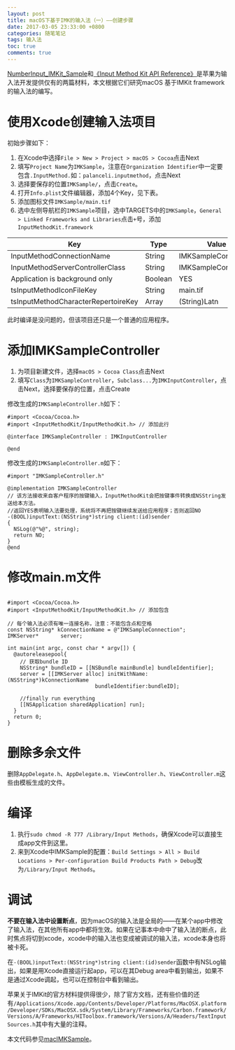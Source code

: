 ```yaml
---
layout: post
title: macOS下基于IMK的输入法（一）——创建步骤
date: 2017-03-05 23:33:00 +0800
categories: 随笔笔记
tags: 输入法
toc: true
comments: true
---
```

[NumberInput_IMKit_Sample](https://developer.apple.com/library/content/samplecode/NumberInput_IMKit_Sample/Introduction/Intro.html#)和[《Input Method Kit API Reference》](https://developer.apple.com/reference/inputmethodkit)是苹果为输入法开发提供仅有的两篇材料，本文根据它们研究macOS 基于IMKit framework的输入法的编写。<!-- more -->

# 使用Xcode创建输入法项目
初始步骤如下：
1. 在Xcode中选择`File > New > Project > macOS > Cocoa`点击Next
2. 填写`Project Name`为`IMKSample`，注意在`Organization Identifier`中一定要包含`.InputMethod.`如：`palanceli.inputmethod`，点击Next
3. 选择要保存的位置`IMKSample/`，点击`Create`。
4. 打开`Info.plist`文件编辑器，添加4个Key，见下表。
5. 添加图标文件`IMKSample/main.tif`
6. 选中左侧导航栏的`IMKSample`项目，选中TARGETS中的`IMKSample`，`General > Linked Frameworks and Libraries`点击`+`号，添加`InputMethodKit.framework`
<style>
table th:nth-of-type(1){
    width: 300px;
}
table th:nth-of-type(2){
    width: 60px;
}
</style>

|Key| Type | Value |
| --- | --- | --- |
|InputMethodConnectionName|String|IMKSampleConnection|
|InputMethodServerControllerClass|String|IMKSampleController|
|Application is background only|Boolean|YES|
|tsInputMethodIconFileKey|String|main.tif|
|tsInputMethodCharacterRepertoireKey|Array|(String)Latn|
此时编译是没问题的，但该项目还只是一个普通的应用程序。

# 添加IMKSampleController
1. 为项目新建文件，选择`macOS > Cocoa Class`点击Next
2. 填写`Class`为`IMKSampleController`，`Subclass...`为`IMKInputController`，点击Next，选择要保存的位置，点击Create

修改生成的`IMKSampleController.h`如下：
``` obj-c
#import <Cocoa/Cocoa.h>
#import <InputMethodKit/InputMethodKit.h> // 添加此行

@interface IMKSampleController : IMKInputController

@end
```

修改生成的`IMKSampleController.m`如下：
``` obj-c
#import "IMKSampleController.h"

@implementation IMKSampleController
// 该方法接收来自客户程序的按键输入，InputMethodKit会把按键事件转换成NSString发送给本方法。
//返回YES表明输入法要处理，系统将不再把按键继续发送给应用程序；否则返回NO
-(BOOL)inputText:(NSString*)string client:(id)sender
{
  NSLog(@"%@", string);
  return NO;
}
@end

```
# 修改main.m文件
``` obj-c

#import <Cocoa/Cocoa.h>
#import <InputMethodKit/InputMethodKit.h> // 添加包含

// 每个输入法必须有唯一连接名称，注意：不能包含点和空格
const NSString* kConnectionName = @"IMKSampleConnection";
IMKServer*       server;

int main(int argc, const char * argv[]) {
  @autoreleasepool{
    // 获取bundle ID
    NSString* bundleID = [[NSBundle mainBundle] bundleIdentifier];
    server = [[IMKServer alloc] initWithName:(NSString*)kConnectionName
                            bundleIdentifier:bundleID];
    
    //finally run everything
    [[NSApplication sharedApplication] run];
  }
  return 0;
}

```
# 删除多余文件
删除`AppDelegate.h`、`AppDelegate.m`、`ViewController.h`、`ViewController.m`这些由模板生成的文件。

# 编译
1. 执行`sudo chmod -R 777 /Library/Input Methods`，确保Xcode可以直接生成app文件到这里。
2. 来到Xcode中IMKSample的配置：`Build Settings > All > Build Locations > Per-configuration Build Products Path > Debug`改为`/Library/Input Methods`。

# 调试
**不要在输入法中设置断点**，因为macOS的输入法是全局的——在某个app中修改了输入法，在其他所有app中都将生效。如果在记事本中命中了输入法的断点，此时焦点将切到xcode，xcode中的输入法也变成被调试的输入法，xcode本身也将被卡死。

在`-(BOOL)inputText:(NSString*)string client:(id)sender`函数中有NSLog输出，如果是用Xcode直接运行起app，可以在其Debug area中看到输出，如果不是通过Xcode调起，也可以在控制台中看到输出。

苹果关于IMKit的官方材料提供得很少，除了官方文档，还有些价值的还有`/Applications/Xcode.app/Contents/Developer/Platforms/MacOSX.platform/Developer/SDKs/MacOSX.sdk/System/Library/Frameworks/Carbon.framework/Versions/A/Frameworks/HIToolbox.framework/Versions/A/Headers/TextInputSources.h`其中有大量的注释。

本文代码参见[macIMKSample](https://github.com/palanceli/macIMKSample/tree/v1.0)。